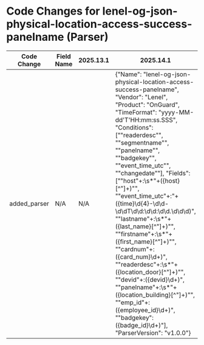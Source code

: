 # Code Changes for lenel-og-json-physical-location-access-success-panelname (Parser)

| Code Change | Field Name | 2025.13.1 | 2025.14.1 |
|-------------|------------|-----------|------------|
| added_parser | N/A | N/A | {"Name": "lenel-og-json-physical-location-access-success-panelname", "Vendor": "Lenel", "Product": "OnGuard", "TimeFormat": "yyyy-MM-dd'T'HH:mm:ss.SSS", "Conditions": ["\"readerdesc\"", "\"segmentname\"", "\"panelname\"", "\"badgekey\"", "\"event_time_utc\"", "\"changedate\""], "Fields": ["\"host\"+:\s*\"+({host}[^\"]+)\"", "\"event_time_utc\"+:\"+({time}\d{4}-\d\d-\d\dT\d\d:\d\d:\d\d.\d\d\d)", "\"lastname\"+:\s*\"+({last_name}[^\"]+)\"", "\"firstname\"+:\s*\"+({first_name}[^\"]+)\"", "\"cardnum\"+:({card_num}\d+)", "\"readerdesc\"+:\s*\"+({location_door}[^\"]+)\"", "\"devid\"+:({devid}\d+)", "\"panelname\"+:\s*\"+({location_building}[^\"]+)\"", "\"emp_id\"+:({employee_id}\d+)", "\"badgekey\":({badge_id}\d+)"], "ParserVersion": "v1.0.0"} |